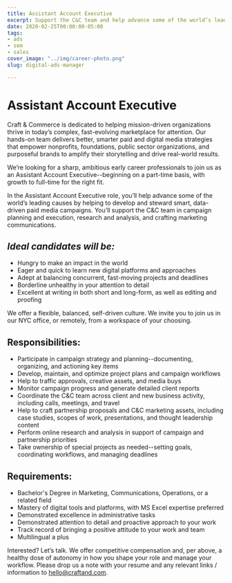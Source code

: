 ```yaml
---
title: Assistant Account Executive
excerpt: Support the C&C team and help advance some of the world’s leading causes.
date: 2020-02-25T00:00:00-05:00
tags:
- ads
- sem
- sales
cover_image: "../img/career-photo.png"
slug: digital-ads-manager

---
```

# Assistant Account Executive

Craft & Commerce is dedicated to helping mission-driven organizations thrive in today’s complex, fast-evolving marketplace for attention. Our hands-on team delivers better, smarter paid and digital media strategies that empower nonprofits, foundations, public sector organizations, and purposeful brands to amplify their storytelling and drive real-world results.

We’re looking for a sharp, ambitious early career professionals to join us as an Assistant Account Executive--beginning on a part-time basis, with growth to full-time for the right fit.

In the Assistant Account Executive role, you’ll help advance some of the world’s leading causes by helping to develop and steward smart, data-driven paid media campaigns. You’ll support the C&C team in campaign planning and execution, research and analysis, and crafting marketing communications.

## _Ideal candidates will be:_

* Hungry to make an impact in the world
* Eager and quick to learn new digital platforms and approaches
* Adept at balancing concurrent, fast-moving projects and deadlines
* Borderline unhealthy in your attention to detail
* Excellent at writing in both short and long-form, as well as editing and proofing

We offer a flexible, balanced, self-driven culture. We invite you to join us in our NYC office, or remotely, from a workspace of your choosing.

## Responsibilities:

* Participate in campaign strategy and planning--documenting, organizing, and actioning key items
* Develop, maintain, and optimize project plans and campaign workflows
* Help to traffic approvals, creative assets, and media buys
* Monitor campaign progress and generate detailed client reports
* Coordinate the C&C team across client and new business activity, including calls, meetings, and travel
* Help to craft partnership proposals and C&C marketing assets, including case studies, scopes of work, presentations, and thought leadership content
* Perform online research and analysis in support of campaign and partnership priorities
* Take ownership of special projects as needed--setting goals, coordinating workflows, and managing deadlines

## Requirements:

* Bachelor's Degree in Marketing, Communications, Operations, or a related field
* Mastery of digital tools and platforms, with MS Excel expertise preferred
* Demonstrated excellence in administrative tasks
* Demonstrated attention to detail and proactive approach to your work
* Track record of bringing a positive attitude to your work and team
* Multilingual a plus

Interested? Let’s talk. We offer competitive compensation and, per above, a healthy dose of autonomy in how you shape your role and manage your workflow. Please drop us a note with your resume and any relevant links / information to hello@craftand.com.